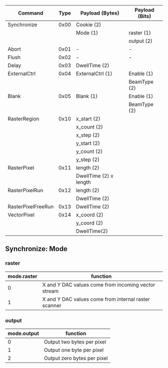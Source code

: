 | Command            | Type | Payload (Bytes)       | Payload (Bits)|
|--------------------|------|------------------     |---------------|
| Synchronize        | 0x00 | Cookie (2)            |               |
|                    |      | Mode (1)              | raster (1)    |
|                    |      |                       | output (2)    |
| Abort              | 0x01 | -                     |-              |
| Flush              | 0x02 | -                     |-              |
| Delay              | 0x03 | DwellTime (2)         |               |
| ExternalCtrl       | 0x04 | ExternalCtrl (1)      | Enable (1)    |
|                    |      |                       | BeamType (2)  |
| Blank              | 0x05 | Blank (1)             | Enable (1)    |
|                    |      |                       | BeamType (2)  |
| RasterRegion       | 0x10 | x_start (2)           |               |
|                    |      | x_count (2)           |               | 
|                    |      | x_step (2)            |               |
|                    |      | y_start (2)           |               |
|                    |      | y_count (2)           |               |
|                    |      | y_step (2)            |               |
| RasterPixel        | 0x11 | length (2)            |               |
|                    |      | DwellTime (2) x length|               |
| RasterPixelRun     | 0x12 | length (2)            |               |
|                    |      | DwellTime (2)         |               |
| RasterPixelFreeRun | 0x13 | DwellTime (2)         |               |
| VectorPixel        | 0x14 | x_coord (2)           |               |
|                    |      | y_coord (2)           |               |
|                    |      | DwellTime(2)          |               |


## Synchronize: Mode
### raster
| mode.raster | function                                             |
|-------------|------------------------------------------------------|
| 0           | X and Y DAC values come from incoming vector stream  |
| 1           | X and Y DAC values come from internal raster scanner |

### output 
| mode.output | function                    |
|-------------|-----------------------------|
| 0           | Output two bytes per pixel  |
| 1           | Output one byte per pixel   |
| 2           | Output zero bytes per pixel |
